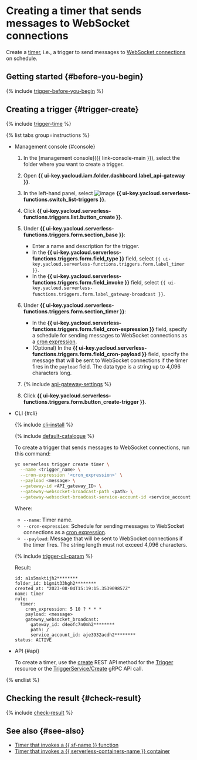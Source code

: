 # Creating a timer that sends messages to WebSocket connections

Create a [timer](../../concepts/trigger/timer.md), i.e., a trigger to send messages to [WebSocket connections](../../concepts/extensions/websocket.md) on schedule.

## Getting started {#before-you-begin}

{% include [trigger-before-you-begin](../../../_includes/api-gateway/trigger-before-you-begin.md) %}

## Creating a trigger {#trigger-create}

{% include [trigger-time](../../../_includes/functions/trigger-time.md) %}

{% list tabs group=instructions %}

- Management console {#console}

   1. In the [management console]({{ link-console-main }}), select the folder where you want to create a trigger.

   1. Open **{{ ui-key.yacloud.iam.folder.dashboard.label_api-gateway }}**.

   1. In the left-hand panel, select ![image](../../../_assets/console-icons/gear-play.svg) **{{ ui-key.yacloud.serverless-functions.switch_list-triggers }}**.

   1. Click **{{ ui-key.yacloud.serverless-functions.triggers.list.button_create }}**.

   1. Under **{{ ui-key.yacloud.serverless-functions.triggers.form.section_base }}**:

      * Enter a name and description for the trigger.
      * In the **{{ ui-key.yacloud.serverless-functions.triggers.form.field_type }}** field, select `{{ ui-key.yacloud.serverless-functions.triggers.form.label_timer }}`.
      * In the **{{ ui-key.yacloud.serverless-functions.triggers.form.field_invoke }}** field, select `{{ ui-key.yacloud.serverless-functions.triggers.form.label_gateway-broadcast }}`.

   1. Under **{{ ui-key.yacloud.serverless-functions.triggers.form.section_timer }}**:

      * In the **{{ ui-key.yacloud.serverless-functions.triggers.form.field_cron-expression }}** field, specify a schedule for sending messages to WebSocket connections as a [cron expression](../../concepts/trigger/timer.md#cron-expression).
      * (Optional) In the **{{ ui-key.yacloud.serverless-functions.triggers.form.field_cron-payload }}** field, specify the message that will be sent to WebSocket connections if the timer fires in the `payload` field. The data type is a string up to 4,096 characters long.

   1. {% include [api-gateway-settings](../../../_includes/api-gateway/api-gateway-settings.md) %}

   1. Click **{{ ui-key.yacloud.serverless-functions.triggers.form.button_create-trigger }}**.

- CLI {#cli}

   {% include [cli-install](../../../_includes/cli-install.md) %}

   {% include [default-catalogue](../../../_includes/default-catalogue.md) %}

   To create a trigger that sends messages to WebSocket connections, run this command:

   ```bash
   yc serverless trigger create timer \
     --name <trigger_name> \
     --cron-expression '<cron_expression>' \
     --payload <message> \
     --gateway-id <API_gateway_ID> \
     --gateway-websocket-broadcast-path <path> \
     --gateway-websocket-broadcast-service-account-id <service_account_ID>
   ```

   Where:

   * `--name`: Timer name.
   * `--cron-expression`: Schedule for sending messages to WebSocket connections as a [cron expression](../../concepts/trigger/timer.md#cron-expression).
   * `--payload`: Message that will be sent to WebSocket connections if the timer fires. The string length must not exceed 4,096 characters.

   {% include [trigger-cli-param](../../../_includes/api-gateway/trigger-cli-param.md) %}

   Result:

   ```text
   id: a1s5msktijh2********
   folder_id: b1gmit33hgh2********
   created_at: "2023-08-04T15:19:15.353909857Z"
   name: timer
   rule:
     timer:
       cron_expression: 5 10 ? * * *
       payload: <message>
       gateway_websocket_broadcast:
         gateway_id: d4eofc7n0mh2********
         path: /
         service_account_id: aje3932acdh2********
   status: ACTIVE
   ```

- API {#api}

   To create a timer, use the [create](../../triggers/api-ref/Trigger/create.md) REST API method for the [Trigger](../../triggers/api-ref/Trigger/index.md) resource or the [TriggerService/Create](../../triggers/api-ref/grpc/trigger_service.md#Create) gRPC API call.

{% endlist %}

## Checking the result {#check-result}

{% include [check-result](../../../_includes/api-gateway/check-result.md) %}

## See also {#see-also}

* [Timer that invokes a {{ sf-name }} function](../../../functions/operations/trigger/timer-create.md)
* [Timer that invokes a {{ serverless-containers-name }} container](../../../serverless-containers/operations/timer-create.md)
